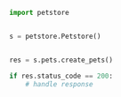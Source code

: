 <!-- Start SDK Example Usage -->
```python
import petstore


s = petstore.Petstore()


res = s.pets.create_pets()

if res.status_code == 200:
    # handle response
```
<!-- End SDK Example Usage -->
